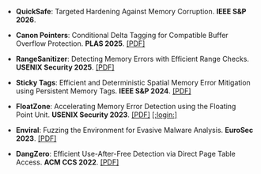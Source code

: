 - <strong>QuickSafe</strong>: Targeted Hardening Against Memory Corruption. <strong>IEEE S&P 2026</strong>.

- <strong>Canon Pointers</strong>: Conditional Delta Tagging for Compatible Buffer Overflow Protection. <strong>PLAS 2025</strong>. [[PDF]](https://download.vusec.net/papers/canonptr_plas25.pdf)

- <strong>RangeSanitizer</strong>: Detecting Memory Errors with Efficient Range Checks. <strong>USENIX Security 2025</strong>. [[PDF]](https://download.vusec.net/papers/rsan_sec25.pdf)

- <strong>Sticky Tags</strong>: Efficient and Deterministic Spatial Memory Error Mitigation using Persistent Memory Tags. <strong>IEEE S&P 2024</strong>. [[PDF]](https://download.vusec.net/papers/stickytags_sp24.pdf)

- <strong>FloatZone</strong>: Accelerating Memory Error Detection using the Floating Point Unit. <strong>USENIX Security 2023</strong>. [[PDF]](https://download.vusec.net/papers/floatzone_sec23.pdf) [[;login:]](https://www.usenix.org/publications/loginonline/floatzone-how-floating-point-additions-can-detect-memory-errors)

- <strong>Enviral</strong>: Fuzzing the Environment for Evasive Malware Analysis. <strong>EuroSec 2023</strong>. [[PDF]](https://download.vusec.net/papers/enviral_eurosec23.pdf)

- <strong>DangZero</strong>: Efficient Use-After-Free Detection via Direct Page Table Access. <strong>ACM CCS 2022</strong>. [[PDF]](https://download.vusec.net/papers/dangzero_ccs22.pdf)
